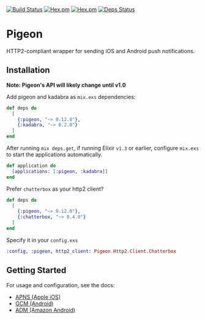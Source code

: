 [![Build Status](https://travis-ci.org/codedge-llc/pigeon.svg?branch=master)](https://travis-ci.org/codedge-llc/pigeon)
[![Hex.pm](http://img.shields.io/hexpm/v/pigeon.svg)](https://hex.pm/packages/pigeon) [![Hex.pm](http://img.shields.io/hexpm/dt/pigeon.svg)](https://hex.pm/packages/pigeon)
[![Deps Status](https://beta.hexfaktor.org/badge/all/github/codedge-llc/pigeon.svg)](https://beta.hexfaktor.org/github/codedge-llc/pigeon)
# Pigeon
HTTP2-compliant wrapper for sending iOS and Android push notifications.

## Installation
**Note: Pigeon's API will likely change until v1.0**

Add pigeon and kadabra as `mix.exs` dependencies:
  ```elixir
  def deps do
    [
      {:pigeon, "~> 0.12.0"},
      {:kadabra, "~> 0.2.0"}
    ]
  end
  ```
  
After running `mix deps.get`, if running Elixir `v1.3` or earlier, configure `mix.exs`
to start the applications automatically.
  ```elixir
  def application do
    [applications: [:pigeon, :kadabra]]
  end
  ```
  

Prefer `chatterbox` as your http2 client?
  ```elixir
  def deps do
    [
      {:pigeon, "~> 0.12.0"},
      {:chatterbox, "~> 0.4.0"}
    ]
  end
  ```

Specify it in your `config.exs`
  ```elixir
  :config, :pigeon, http2_client: Pigeon.Http2.Client.Chatterbox
  ```

## Getting Started
For usage and configuration, see the docs:
* [APNS (Apple iOS)](https://hexdocs.pm/pigeon/apns-apple-ios.html)
* [GCM (Android)](https://hexdocs.pm/pigeon/gcm-android.html)
* [ADM (Amazon Android)](https://hexdocs.pm/pigeon/adm-amazon-android.html)

